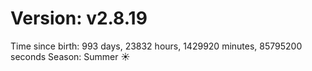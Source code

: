 # Version: v2.8.19
Time since birth: 993 days, 23832 hours, 1429920 minutes, 85795200 seconds
Season: Summer ☀️
